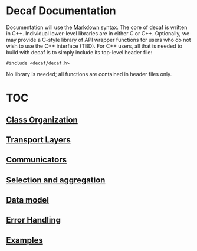 # Decaf Documentation

Documentation will use the [Markdown](http://daringfireball.net/projects/markdown/) syntax. The core of decaf is written in C++. Individual lower-level libraries are in either C or C++. Optionally, we may provide a C-style library of API wrapper functions for users who do not wish to use the C++ interface (TBD). For C++ users, all that is needed to build with decaf is to simply include its top-level header file:

```
#include <decaf/decaf.h>
```
No library is needed; all functions are contained in header files only.

# TOC

## [Class Organization](classes.md)

## [Transport Layers](transport.md)

## [Communicators](comm.md)

## [Selection and aggregation](select.md)

## [Data model](data.md)

## [Error Handling](errors.md)

## [Examples](examples.md)
